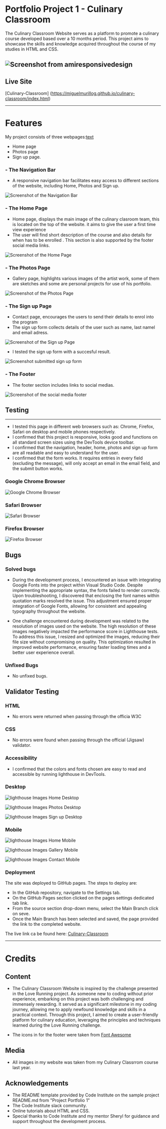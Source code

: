 # Portfolio Project 1 - Culinary Classroom



The Culinary Classroom Website serves as a platform to promote a culinary course developed based over a 10 months period. This project aims to showcase the skills and knowledge acquired throughout the course of my studies in HTML and CSS. 

![Screenshot from amiresponsivedesign](docs/iam-responsive.png)
---

## Live Site

[Culinary-Classroom] (https://miguelmurillog.github.io/culinary-classroom/index.html)

---
# Features


My project consists of three webpages:[text](https://chat.openai.com/c/e01568c9-add5-4274-9410-554186b04a00)

- Home page
- Photos page
- Sign up page.

### - The Navigation Bar

- A responsive navigation bar facilitates easy access to different sections of the website, including Home, Photos and  Sign up.

![Screenshot of the Navigation Bar](docs/nav-bar.png)

### - The Home Page

- Home page, displays the main image of the culinary clasroom team, this is located on the top of the website. it aims to give the user a first time view experience 
- The user will find short description of the course and also details for when has to be enrolled . This section is also supported by the footer social media links.

![Screenshot of the Home Page](docs/home-page.png)

### - The Photos Page

- Gallery page, highlights various images of the artist work, some of them are sketches and some are personal projects for use of his portfolio.

![Screenshot of the Photos Page](docs/photo-page.png)

### - The Sign up Page

- Contact page, encourages the users to send their details to enrol into the program
- The sign up form collects details of the user such as name, last namel and email adress.

![Screenshot of the Sign up Page](docs/signup-page.png)


- I tested the sign up form with a succesful result.

![Screenshot submitted sign up form](docs/signup-form.png)


### - The Footer

- The footer section includes links to social medias.

![Screenshot of the social media footer](docs/footer.png)

## Testing
---

- I tested this page in different web browsers such as: Chrome, Firefox, Safari on desktop and mobile phones respectively.
- I confirmed that this project is responsive, looks good and functions on all standard screen sizes using the DevTools    device toolbar.
- I confirmed that the navigation, header, home, photos  and sign up form are all readable and easy to understand for the user.
- I confirmed that the form works. It requires entries in every field (excluding the message), will only accept an email in the email field, and the submit button works.

### Google Chrome Browser

![Google Chrome Browser](docs/chrome-browser.png)

### Safari Browser

![Safari Browser](docs/safari-browser.png)

### Firefox Browser

![Firefox Browser](docs/firefox-browser.png)


## Bugs

### Solved bugs

- During the development process, I encountered an issue with integrating Google Fonts into the project within Visual Studio Code. Despite implementing the appropriate syntax, the fonts failed to render correctly. Upon troubleshooting, I discovered that enclosing the font names within quotation marks resolved the issue. This adjustment ensured proper integration of Google Fonts, allowing for consistent and appealing typography throughout the website.

- One challenge encountered during development was related to the resolution of images used on the website. The high resolution of these images negatively impacted the performance score in Lighthouse tests. To address this issue, I resized and optimized the images, reducing their file size without compromising on quality. This optimization resulted in improved website performance, ensuring faster loading times and a better user experience overall.

### Unfixed Bugs

- No unfixed bugs.


## Validator Testing

### HTML

- No errors were returned when passing through the officia W3C

### CSS

- No errors were found when passing through the official (Jigsaw) validator.

### Accessibility

- I confirmed that the colors and fonts chosen are easy to read and accessible by running lighthouse in DevTools.

### Desktop

![lighthouse Images Home Desktop](docs/home-lighthouse-desktop.png)

![lighthouse Images Photos Desktop](docs/photos-lighthouse-desktop.png)

![lighthouse Images Sign up Desktop](docs/signup-lighthouse-desktop.png)

### Mobile

![lighthouse Images Home Mobile](docs/home-lighthouse-mobile.png)

![lighthouse Images Gallery Mobile](docs/gallery_page_lighthouse_mobile.png)

![lighthouse Images Contact Mobile](docs/signup-lighthouse-mobile.png)

### Deployment

The site was deployed to GitHub pages. The steps to deploy are:

- In the GitHub repository, navigate to the Settings tab.
- On the GitHub Pages section clicked on the pages settings dedicated tab link.
- From the source section drop-down menu, select the Main Branch click on seve.
- Once the Main Branch has been selected and saved, the page provided the link to the completed website.

The live link ca be found here: [Culinary-Classroom](https://miguelmurillog.github.io/culinary-classroom/index.html)

----
# Credits


## Content

- The Culinary Classroom Website is inspired by the challenge presented in the Love Running project. As someone new to coding without prior experience, embarking on this project was both challenging and immensely rewarding. It served as a significant milestone in my coding journey, allowing me to apply newfound knowledge and skills in a practical context. Through this project, I aimed to create a user-friendly platform for culinary education, leveraging the principles and techniques learned during the Love Running challenge.

- The icons in for the footer were taken from [Font Awesome](https://fontawesome.com/)

## Media

- All images in my website was taken from my Culinary Classrrom course last year.

## Acknowledgements

- The README template provided by Code Institute on the sample project README.md from "Project Portfolio 1"
- The Code Institute slack community.
- Online tutorials about HTML and CSS.
- Special thanks to Code Institute and my mentor Sheryl for guidance and support throughout the development process.
